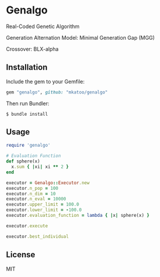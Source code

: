 # Genalgo

Real-Coded Genetic Algorithm

Generation Alternation Model: Minimal Generation Gap (MGG)

Crossover: BLX-alpha

## Installation

Include the gem to your Gemfile:

```ruby
gem "genalgo", github: "mkatoo/genalgo"
```

Then run Bundler:

```
$ bundle install
```

## Usage

```ruby
require 'genalgo'

# Evaluation Function
def sphere(x)
  x.sum { |xi| xi ** 2 }
end

executor = Genalgo::Executor.new
executor.n_pop = 100
executor.n_dim = 10
executor.n_eval = 10000
executor.upper_limit = 100.0
executor.lower_limit = -100.0
executor.evaluation_function = lambda { |x| sphere(x) }

executor.execute

executor.best_individual
```

## License

MIT
